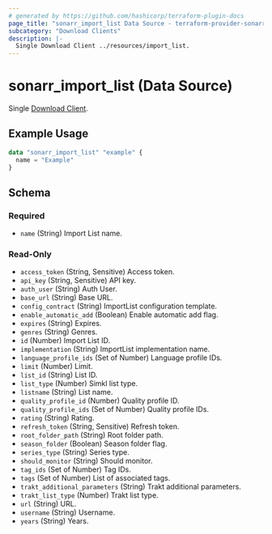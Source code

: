 ```yaml
---
# generated by https://github.com/hashicorp/terraform-plugin-docs
page_title: "sonarr_import_list Data Source - terraform-provider-sonarr"
subcategory: "Download Clients"
description: |-
  Single Download Client ../resources/import_list.
---
```


# sonarr_import_list (Data Source)

<!-- subcategory:Download Clients -->
Single [Download Client](../resources/import_list).

## Example Usage

```terraform
data "sonarr_import_list" "example" {
  name = "Example"
}
```

<!-- schema generated by tfplugindocs -->
## Schema

### Required

- `name` (String) Import List name.

### Read-Only

- `access_token` (String, Sensitive) Access token.
- `api_key` (String, Sensitive) API key.
- `auth_user` (String) Auth User.
- `base_url` (String) Base URL.
- `config_contract` (String) ImportList configuration template.
- `enable_automatic_add` (Boolean) Enable automatic add flag.
- `expires` (String) Expires.
- `genres` (String) Genres.
- `id` (Number) Import List ID.
- `implementation` (String) ImportList implementation name.
- `language_profile_ids` (Set of Number) Language profile IDs.
- `limit` (Number) Limit.
- `list_id` (String) List ID.
- `list_type` (Number) Simkl list type.
- `listname` (String) List name.
- `quality_profile_id` (Number) Quality profile ID.
- `quality_profile_ids` (Set of Number) Quality profile IDs.
- `rating` (String) Rating.
- `refresh_token` (String, Sensitive) Refresh token.
- `root_folder_path` (String) Root folder path.
- `season_folder` (Boolean) Season folder flag.
- `series_type` (String) Series type.
- `should_monitor` (String) Should monitor.
- `tag_ids` (Set of Number) Tag IDs.
- `tags` (Set of Number) List of associated tags.
- `trakt_additional_parameters` (String) Trakt additional parameters.
- `trakt_list_type` (Number) Trakt list type.
- `url` (String) URL.
- `username` (String) Username.
- `years` (String) Years.
